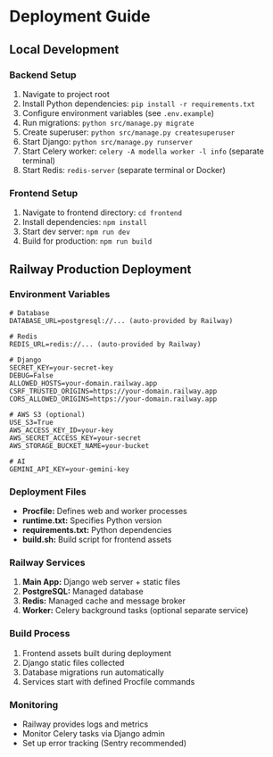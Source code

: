 # Deployment Guide

## Local Development

### Backend Setup
1. Navigate to project root
2. Install Python dependencies: `pip install -r requirements.txt`
3. Configure environment variables (see `.env.example`)
4. Run migrations: `python src/manage.py migrate`
5. Create superuser: `python src/manage.py createsuperuser`
6. Start Django: `python src/manage.py runserver`
7. Start Celery worker: `celery -A modella worker -l info` (separate terminal)
8. Start Redis: `redis-server` (separate terminal or Docker)

### Frontend Setup
1. Navigate to frontend directory: `cd frontend`
2. Install dependencies: `npm install`
3. Start dev server: `npm run dev`
4. Build for production: `npm run build`

## Railway Production Deployment

### Environment Variables
```
# Database
DATABASE_URL=postgresql://... (auto-provided by Railway)

# Redis
REDIS_URL=redis://... (auto-provided by Railway)

# Django
SECRET_KEY=your-secret-key
DEBUG=False
ALLOWED_HOSTS=your-domain.railway.app
CSRF_TRUSTED_ORIGINS=https://your-domain.railway.app
CORS_ALLOWED_ORIGINS=https://your-domain.railway.app

# AWS S3 (optional)
USE_S3=True
AWS_ACCESS_KEY_ID=your-key
AWS_SECRET_ACCESS_KEY=your-secret
AWS_STORAGE_BUCKET_NAME=your-bucket

# AI
GEMINI_API_KEY=your-gemini-key
```

### Deployment Files
- **Procfile:** Defines web and worker processes
- **runtime.txt:** Specifies Python version
- **requirements.txt:** Python dependencies
- **build.sh:** Build script for frontend assets

### Railway Services
1. **Main App:** Django web server + static files
2. **PostgreSQL:** Managed database
3. **Redis:** Managed cache and message broker
4. **Worker:** Celery background tasks (optional separate service)

### Build Process
1. Frontend assets built during deployment
2. Django static files collected
3. Database migrations run automatically
4. Services start with defined Procfile commands

### Monitoring
- Railway provides logs and metrics
- Monitor Celery tasks via Django admin
- Set up error tracking (Sentry recommended)
